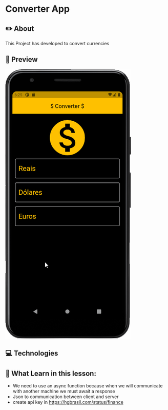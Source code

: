 # Converter App

## ✏️ About
This Project has developed to convert currencies

## 📱 Preview

![](.github/preview.gif)

## 💻 Technologies 



## 🧠 What Learn in this lesson:
- We need to use an async function because when we will communicate with another machine we must await a response 
- Json to communication between client and server
- create api key in https://hgbrasil.com/status/finance